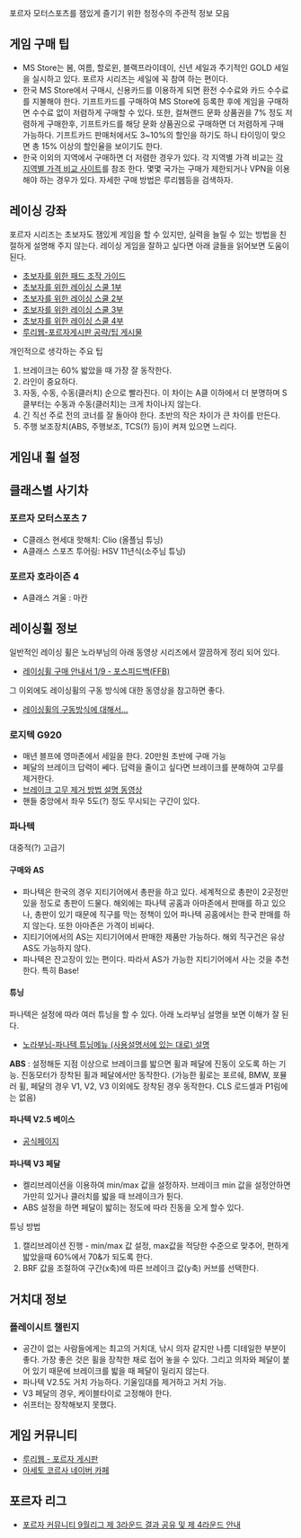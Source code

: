포르자 모터스포츠를 잼있게 즐기기 위한 청정수의 주관적 정보 모음

## 게임 구매 팁
- MS Store는 봄, 여름, 할로윈, 블랙프라이데이, 신년 세일과 주기적인 GOLD 세일을 실시하고 있다. 포르자 시리즈는 세일에 꼭 참여 하는 편이다.
- 한국 MS Store에서 구매시, 신용카드를 이용하게 되면 환전 수수료와 카드 수수료를 지불해야 한다. 기프트카드를 구매하여 MS Store에 등록한 후에 게임을 구매하면 수수료 없이 저렴하게 구매할 수 있다. 또한, 컬쳐랜드 문화 상품권을 7% 정도 저렴하게 구매한후, 기프트카드를 해당 문화 상품권으로 구매하면 더 저렴하게 구매 가능하다. 기프트카드 판매처에서도 3~10%의 할인을 하기도 하니 타이밍이 맞으면 총 15% 이상의 할인율을 보이기도 한다.
- 한국 이외의 지역에서 구매하면 더 저렴한 경우가 있다. 각 지역별 가격 비교는 [각 지역별 가격 비교 사이트](https://www.xbox-now.com/en/news)를 참조 한다. 몇몇 국가는 구매가 제한되거나 VPN을 이용해야 하는 경우가 있다. 자세한 구매 방법은 루리웹등을 검색하자.

## 레이싱 강좌
포르자 시리즈는 초보자도 잼있게 게임을 할 수 있지만, 실력을 늘릴 수 있는 방법을 친절하게 설명해 주지 않는다. 레이싱 게임을 잘하고 싶다면 아래 글들을 읽어보면 도움이 된다.

- [초보자를 위한 패드 조작 가이드](http://m.ruliweb.com/game/xbox/84126/board/read/8963280)
- [초보자를 위한 레이싱 스쿨 1부](http://m.ruliweb.com/game/xbox/82450/board/read/4693274)
- [초보자를 위한 레이싱 스쿨 2부](http://m.ruliweb.com/game/xbox/82450/board/read/4694695)
- [초보자를 위한 레이싱 스쿨 3부](http://m.ruliweb.com/game/xbox/84126/board/read/4697782)
- [초보자를 위한 레이싱 스쿨 4부](http://m.ruliweb.com/game/xbox/82450/board/read/4701535)
- [루리웹-포르자게시판 공략/팁 게시물](http://bbs.ruliweb.com/game/xbox/84126/board/read/9404197?)

 개인적으로 생각하는 주요 팁
 1. 브레이크는 60% 밟았을 때 가장 잘 동작한다.
 2. 라인이 중요하다.
 3. 자동, 수동, 수동(클러치) 순으로 빨라진다. 이 차이는 A클 이하에서 더 분명하며 S클부터는 수동과 수동(클러치)는 크게 차이나지 않는다. 
 4. 긴 직선 주로 전의 코너를 잘 돌아야 한다. 초반의 작은 차이가 큰 차이를 만든다.
 5. 주행 보조장치(ABS, 주행보조, TCS(?) 등)이 켜져 있으면 느리다.

## 게임내 휠 설정

## 클래스별 사기차

### 포르자 모터스포츠 7
- C클래스 현세대 핫해치: Clio (올플님 튜닝)
- A클래스 스포츠 투어링: HSV 11년식(소주님 튜닝)

### 포르자 호라이즌 4
- A클래스 겨울 : 마칸

## 레이싱휠 정보
일반적인 레이싱 휠은 노라부님의 아래 동영상 시리즈에서 깔끔하게 정리 되어 있다.
- [레이싱휠 구매 안내서 1/9 - 포스피드백(FFB)](https://www.youtube.com/watch?v=Sb559HYNlyU)

그 이외에도 레이싱휠의 구동 방식에 대한 동영상을 참고하면 좋다.
- [레이싱휠의 구동방식에 대해서...](https://www.youtube.com/watch?v=DPXjIV42tT0)

### 로지텍 G920
- 매년 블프에 영마존에서 세일을 한다. 20만원 초반에 구매 가능
- 페달의 브레이크 답력이 쎄다. 답력을 줄이고 싶다면 브레이크를 분해하여 고무를 제거한다.
- [브레이크 고무 제거 방법 설명 동영상](https://www.youtube.com/watch?v=1SHzhA1ukjs)
- 핸들 중앙에서 좌우 5도(?) 정도 무시되는 구간이 있다.

### 파나텍
대중적(?) 고급기

#### 구매와 AS
- 파나텍은 한국의 경우 지티기어에서 총판을 하고 있다. 세계적으로 총판이 2곳정만 있을 정도로 총판이 드물다. 해외에는 파나텍 공홈과 아마존에서 판매를 하고 있으나, 총판이 있기 때문에 직구를 막는 정책이 있어 파나텍 공홈에서는 한국 판매를 하지 않는다. 또한 아마존은 가격이 비싸다.
- 지티기어에서의 AS는 지티기어에서 판매한 제품만 가능하다. 해외 직구건은 유상 AS도 가능하지 않다.
- 파나텍은 잔고장이 있는 편이다. 따라서 AS가 가능한 지티기어에서 사는 것을 추천한다. 특히 Base!

#### 튜닝
파나텍은 설정에 따라 여러 튜닝을 할 수 있다. 아래 노라부님 설명을 보면 이해가 잘 된다.
- [노라부님-파나텍 튜닝메뉴 (사용설명서에 있는 대로) 설명](https://www.youtube.com/watch?v=1I5PV3zkvcE)

**ABS** : 설정해둔 지점 이상으로 브레이크를 밟으면 휠과 페달에 진동이 오도록 하는 기능. 진동모터가 장착된 휠과 페달에서만 동작한다. (가능한 휠로는 포르쉐, BMW, 포뮬러 휠, 페달의 경우 V1, V2, V3 이외에도 장착된 경우 동작한다. CLS 로드셀과 P1림에는 없음)

#### 파나텍 V2.5 베이스

- [공식페이지](https://www.fanatec.com/eu-en/wheel-bases/clubsport-wheel-base-v2-5.html)

#### 파나텍 V3 페달

- 켈리브레이션을 이용하여 min/max 값을 설정하자. 브레이크 min 값을 설정안하면 가만히 있거나 클러치를 밟을 때 브레이크가 튄다.
- ABS 설정을 하면 페달이 밟히는 정도에 따라 진동을 오게 할수 있다.

튜닝 방법
1. 캘리브레이션 진행 - min/max 값 설정, max값을 적당한 수준으로 맞추어, 편하게 밟았을때 60%에서 70&가 되도록 한다.
2. BRF 값을 조절하여 구간(x축)에 따른 브레이크 값(y축) 커브를 선택한다.

## 거치대 정보
### 플레이시트 챌린지
- 공간이 없는 사람들에게는 최고의 거치대, 낚시 의자 같지만 나름 디테일한 부분이 좋다. 가장 좋은 것은 휠을 장착한 채로 접어 놓을 수 있다. 그리고 의자와 페달이 붙어 있기 때문에 브레이크를 밟을 때 페달이 밀리지 않는다. 
- 파나텍 V2.5도 거치 가능하다. 기울임대를 제거하고 거치 가능.
- V3 페달의 경우, 케이블타이로 고정해야 한다.
- 쉬프터는 장착해보지 못했다.

## 게임 커뮤니티

- [루리웹 - 포르자 게시판](http://bbs.ruliweb.com/game/xbox/84126/board)
- [아세토 코르사 네이버 카페](https://cafe.naver.com/MyCafeIntro.nhn?clubid=26792319)

## 포르자 리그

- [포르자 커뮤니티 9월리그 제 3라운드 결과 공유 및 제 4라운드 안내](http://bbs.ruliweb.com/game/xbox/84126/board/read/9412645?search_type=subject&search_key=%EB%A6%AC%EA%B7%B8)
